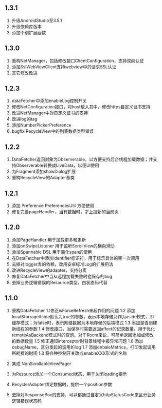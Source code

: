 1.3.1
--------------
1. 升级AndroidStudio至3.5.1
2. 升级依赖库版本
3. 添加个别扩展函数


1.3.0
--------------
1. 重构NetManager，包括修改接口ClientConfiguration，支持双向认证
2. 添加SslWebViewClient支持webview中的请求SSL认证
3. 其它修改改进

1.2.3
--------------
1. dataFetcher中添加enableLog控制开关
2. 修改NetConfiguration接口，将host放入其中，修改https自定义证书支持
3. 改进NetManager中对自定义证书的支持
4. 改进log的tag
5. 添加NumberPickerPreference
6. bugfix RecycleView中的列表数据类型错误

1.2.2
--------------
1. DataFetcher返回对象为Observerable，以方便支持后台线程加载数据；并支持Observerable转换成LiveData，以便UI使用
2. 为Fragment添加showDialog扩展
3. 重构RecycleView的Adapter基类

1.2.1
--------------
1. 添加 Preference PreferencesUtil 方便使用
2. 修复完善pageHandler，当有数据时，才上报新的当前页

1.2.0
--------------
1. 添加PageHandler 用于加载更多和更新
2. 添加onSwipeListener 用于监听ScrollView的横向滑动
3. 添加Spannable DSL 用于简化span的使用
4. 在DataFetcher中添加identifier标识符，用于标示具体的哪一次调用
5. 去掉对logger库的依赖，改用安卓标准Log的扩展用法
6. 改进RecycleView的adapter，支持分页
7. 修复DataFetcher中当从远程加载失败时也保存的bug
8. 去掉业务逻辑错误的Resource类型，由状态码代替

1.1.0
---------------
1. 重构DataFetcher
1.1修正isForceRefresh未起作用的问题
1.2 添加localStorrageAside默认为true的参数，表示本地存储只作为aside模式，即缓存模式；为false时，表示网络数据为本地存储的后端模式
1.3 添加是否创建新线程的参数
1.4 修改接口，当保存时需要返回affect的记录数量，用于优化remoteAsBackend模式时的查询。对于Room来说，可简单返回添加或修改的数据数量
1.5 修正通知interceptor时背景线程中报异常问题
1.6 添加debugName，区分发起的调用的log
1.7 添加enbaleMetrics，打印发起调用所耗费的时间
1.8 将各种控制开关改成enableXXX形式的名称

2. 集成 NonScrollableViewPager

3. 为Resource添加一个Consumed状态，用于关闭loading提示

4. RecyclerAdapter绑定数据时，提供一个position参数

5. 去掉对ResponseBox的支持，可以都通过自定义httpStatusCode来区分业务逻辑错误状态码